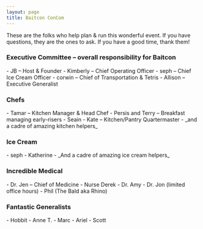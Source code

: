 ```yaml
---
layout: page
title: Baitcon ConCom
---
```

These are the folks who help plan & run this wonderful event. If you have questions, they are the ones to ask. If you have a good time, thank them!

<h3>Executive Committee – overall responsibility for Baitcon</h3>
- JB – Host & Founder
- Kimberly – Chief Operating Officer
- seph – Chief Ice Cream Officer
- corwin – Chief of Transportation & Tetris
- Allison – Executive Generalist

<h3>Chefs</h3>
- Tamar – Kitchen Manager & Head Chef
- Persis and Terry – Breakfast managing early-risers
- Seain
- Kate – Kitchen/Pantry Quartermaster
- _and a cadre of amazing kitchen helpers_

<h3>Ice Cream</h3>
- seph
- Katherine
- _And a cadre of amazing ice cream helpers_

<h3>Incredible Medical</h3>
- Dr. Jen – Chief of Medicine
- Nurse Derek
- Dr. Amy
- Dr. Jon (limited office hours)
- Phil (The Bald aka Rhino)

<h3>Fantastic Generalists</h3>
- Hobbit
- Anne T.
- Marc
- Ariel
- Scott

